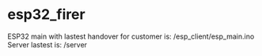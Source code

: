 # esp32_firer
ESP32 main with lastest handover for customer is: /esp_client/esp_main.ino
Server lastest is: /server